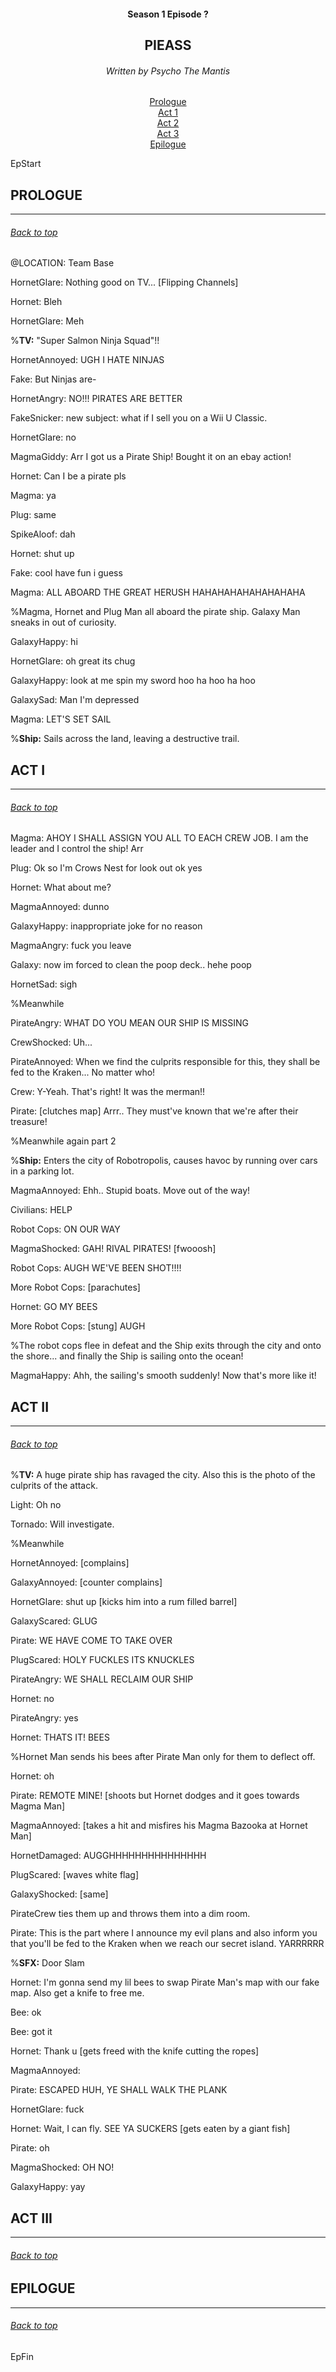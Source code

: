 <a id="top"></a>
<center>
<h4>Season 1 Episode ?</h4>
<h2>PIEASS</h2>
<h6>Written by Psycho The Mantis</h6>
</center>

<center>
<a href="#prologue" class="EpButtons">Prologue</a><br>
<a href="#act-1" class="EpButtons">Act 1</a><br>
<a href="#act-2" class="EpButtons">Act 2</a><br>
<a href="#act-3" class="EpButtons">Act 3</a><br>
<a href="#epilogue" class="EpButtons">Epilogue</a>
</center>



EpStart


## <a id="prologue"></a> PROLOGUE
- - -
###### [Back to top](#top)

@LOCATION: Team Base

HornetGlare: Nothing good on TV... [Flipping Channels]

Hornet: Bleh

HornetGlare: Meh

%**TV:** "Super Salmon Ninja Squad"!!

HornetAnnoyed: UGH I HATE NINJAS

Fake: But Ninjas are-

HornetAngry: NO!!! PIRATES ARE BETTER

FakeSnicker: new subject: what if I sell you on a Wii U Classic.

HornetGlare: no

MagmaGiddy: Arr I got us a Pirate Ship! Bought it on an ebay action!

Hornet: Can I be a pirate pls

Magma: ya

Plug: same

SpikeAloof: dah

Hornet: shut up

Fake: cool have fun i guess

Magma: ALL ABOARD THE GREAT HERUSH HAHAHAHAHAHAHAHAHA

%Magma, Hornet and Plug Man all aboard the pirate ship. Galaxy Man sneaks in out of curiosity.

GalaxyHappy: hi

HornetGlare: oh great its chug

GalaxyHappy: look at me spin my sword hoo ha hoo ha hoo

GalaxySad: Man I'm depressed

Magma: LET'S SET SAIL

%**Ship:** Sails across the land, leaving a destructive trail.



## <a id="act-1"></a> ACT I 
- - -
###### [Back to top](#top)

Magma: AHOY I SHALL ASSIGN YOU ALL TO EACH CREW JOB. I am the leader and I control the ship! Arr

Plug: Ok so I'm Crows Nest for look out ok yes

Hornet: What about me?

MagmaAnnoyed: dunno

GalaxyHappy: inappropriate joke for no reason

MagmaAngry: fuck you leave

Galaxy: now im forced to clean the poop deck.. hehe poop

HornetSad: sigh

%Meanwhile

PirateAngry: WHAT DO YOU MEAN OUR SHIP IS MISSING

CrewShocked: Uh...

PirateAnnoyed: When we find the culprits responsible for this, they shall be fed to the Kraken... No matter who!

Crew: Y-Yeah. That's right! It was the merman!!

Pirate: [clutches map] Arrr.. They must've known that we're after their treasure!

%Meanwhile again part 2

%**Ship:** Enters the city of Robotropolis, causes havoc by running over cars in a parking lot.

MagmaAnnoyed: Ehh.. Stupid boats. Move out of the way!

Civilians: HELP

Robot Cops: ON OUR WAY

MagmaShocked: GAH! RIVAL PIRATES! [fwooosh]

Robot Cops: AUGH WE'VE BEEN SHOT!!!!

More Robot Cops: [parachutes]

Hornet: GO MY BEES

More Robot Cops: [stung] AUGH

%The robot cops flee in defeat and the Ship exits through the city and onto the shore... and finally the Ship is sailing onto the ocean!

MagmaHappy: Ahh, the sailing's smooth suddenly! Now that's more like it!



## <a id="act-2"></a> ACT II
- - -
###### [Back to top](#top)

%**TV:** A huge pirate ship has ravaged the city. Also this is the photo of the culprits of the attack.

Light: Oh no

Tornado: Will investigate.

%Meanwhile

HornetAnnoyed: [complains]

GalaxyAnnoyed: [counter complains]

HornetGlare: shut up [kicks him into a rum filled barrel]

GalaxyScared: GLUG

Pirate: WE HAVE COME TO TAKE OVER

PlugScared: HOLY FUCKLES ITS KNUCKLES

PirateAngry: WE SHALL RECLAIM OUR SHIP

Hornet: no

PirateAngry: yes

Hornet: THATS IT! BEES

%Hornet Man sends his bees after Pirate Man only for them to deflect off.

Hornet: oh

Pirate: REMOTE MINE! [shoots but Hornet dodges and it goes towards Magma Man]

MagmaAnnoyed: [takes a hit and misfires his Magma Bazooka at Hornet Man]

HornetDamaged: AUGGHHHHHHHHHHHHHHH

PlugScared: [waves white flag]

GalaxyShocked: [same]

PirateCrew ties them up and throws them into a dim room.

Pirate: This is the part where I announce my evil plans and also inform you that you'll be fed to the Kraken when we reach our secret island. YARRRRRR

%**SFX:** Door Slam

Hornet: I'm gonna send my lil bees to swap Pirate Man's map with our fake map. Also get a knife to free me.

Bee: ok

Bee: got it

Hornet: Thank u [gets freed with the knife cutting the ropes]

MagmaAnnoyed: 

Pirate: ESCAPED HUH, YE SHALL WALK THE PLANK

HornetGlare: fuck

Hornet: Wait, I can fly. SEE YA SUCKERS [gets eaten by a giant fish]

Pirate: oh

MagmaShocked: OH NO!

GalaxyHappy: yay

## <a id="act-3"></a> ACT III
- - -
###### [Back to top](#top)


## <a id="epilogue"></a> EPILOGUE
- - -
###### [Back to top](#top)



EpFin

<script src="assets/js/EpFormatter.js"></script>